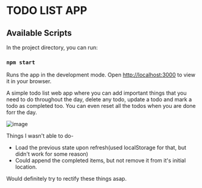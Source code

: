 # TODO LIST APP

## Available Scripts
In the project directory, you can run:
### `npm start`

Runs the app in the development mode.
Open [http://localhost:3000](http://localhost:3000) to view it in your browser.


A simple todo list web app where you can add important things that you need to do 
throughout the day, delete any todo, update a todo and mark a todo as completed too.
You can even reset all the todos when you are done forr the day.

![image](https://user-images.githubusercontent.com/55613768/165099415-c5f38ee0-0329-48cb-a99c-7d7cf7e383cd.png)

Things I wasn't able to do-

* Load the previous state upon refresh(used localStorage for that, but didn't work for some reason)
* Could append the completed items, but not remove it from it's initial location.

Would definitely try to rectify these things asap.

